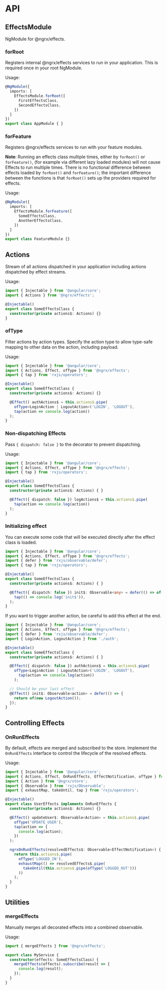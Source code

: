 # API

## EffectsModule

NgModule for @ngrx/effects.

### forRoot
Registers internal @ngrx/effects services to run in your application. This is required once in your root NgModule.

Usage:
```ts
@NgModule({
  imports: [
    EffectsModule.forRoot([
      FirstEffectsClass,
      SecondEffectsClass,
    ])
  ]
})
export class AppModule { }
```

### forFeature
Registers @ngrx/effects services to run with your feature modules.

**Note**: Running an effects class multiple times, either by `forRoot()` or `forFeature()`, (for example via different lazy loaded modules) will not cause Effects to run multiple times. There is no functional difference between effects loaded by `forRoot()` and `forFeature()`; the important difference between the functions is that `forRoot()` sets up the providers required for effects.

Usage:
```ts
@NgModule({
  imports: [
    EffectsModule.forFeature([
      SomeEffectsClass,
      AnotherEffectsClass,
    ])
  ]
})
export class FeatureModule {}
```

## Actions

Stream of all actions dispatched in your application including actions dispatched by effect streams.

Usage:
```ts
import { Injectable } from '@angular/core';
import { Actions } from '@ngrx/effects';

@Injectable()
export class SomeEffectsClass {
  constructor(private actions$: Actions) {}
}
```

### ofType

Filter actions by action types. Specify the action type to allow type-safe mapping to other data on the action, including payload.

Usage:
```ts
import { Injectable } from '@angular/core';
import { Actions, Effect, ofType } from '@ngrx/effects';
import { tap } from 'rxjs/operators';

@Injectable()
export class SomeEffectsClass {
  constructor(private actions$: Actions) {}

  @Effect() authActions$ = this.actions$.pipe(
    ofType<LoginAction | LogoutAction>('LOGIN', 'LOGOUT'),
    tap(action => console.log(action))
  );
}
```

### Non-dispatching Effects
Pass `{ dispatch: false }` to the decorator to prevent dispatching.

Usage:
```ts
import { Injectable } from '@angular/core';
import { Actions, Effect, ofType } from '@ngrx/effects';
import { tap } from 'rxjs/operators';

@Injectable()
export class SomeEffectsClass {
  constructor(private actions$: Actions) { }

  @Effect({ dispatch: false }) logActions$ = this.actions$.pipe(
    tap(action => console.log(action))
  );
}
```

### Initializing effect
You can execute some code that will be executed directly after the effect class is loaded.
```ts
import { Injectable } from '@angular/core';
import { Actions, Effect, ofType } from '@ngrx/effects';
import { defer } from 'rxjs/observable/defer';
import { tap } from 'rxjs/operators';

@Injectable()
export class SomeEffectsClass {
  constructor(private actions$: Actions) { }

  @Effect({ dispatch: false }) init$: Observable<any> = defer(() => of(null)).pipe(
    tap(() => console.log('init$')),
  );
}
```

If you want to trigger another action, be careful to add this effect at the end.
```ts
import { Injectable } from '@angular/core';
import { Actions, Effect, ofType } from '@ngrx/effects';
import { defer } from 'rxjs/observable/defer';
import { LoginAction, LogoutAction } from './auth';

@Injectable()
export class SomeEffectsClass {
  constructor(private actions$: Actions) { }

  @Effect({ dispatch: false }) authActions$ = this.actions$.pipe(
    ofType<LoginAction | LogoutAction>('LOGIN', 'LOGOUT'),
      tap(action => console.log(action))
    );

  // Should be your last effect
  @Effect() init$: Observable<action> = defer(() => {
    return of(new LogoutAction());
  });
}
```

## Controlling Effects

### OnRunEffects
By default, effects are merged and subscribed to the store. Implement the `OnRunEffects` interface to control the lifecycle of the resolved effects.

Usage:
```ts
import { Injectable } from '@angular/core';
import { Actions, Effect, OnRunEffects, EffectNotification, ofType } from '@ngrx/effects';
import { Action } from '@ngrx/store';
import { Observable } from 'rxjs/Observable';
import { exhaustMap, takeUntil, tap } from 'rxjs/operators';

@Injectable()
export class UserEffects implements OnRunEffects {
  constructor(private actions$: Actions) {}

  @Effect() updateUser$: Observable<Action> = this.actions$.pipe(
    ofType('UPDATE_USER'),
    tap(action => {
      console.log(action);
    })
  );

  ngrxOnRunEffects(resolvedEffects$: Observable<EffectNotification>) {
    return this.actions$.pipe(
      ofType('LOGGED_IN'),
      exhaustMap(() => resolvedEffects$.pipe(
        takeUntil(this.actions$.pipe(ofType('LOGGED_OUT')))
      ))
    );
  }
}
```

## Utilities

### mergeEffects
Manually merges all decorated effects into a combined observable.

Usage:
```ts
import { mergeEffects } from '@ngrx/effects';

export class MyService {
  constructor(effects: SomeEffectsClass) {
    mergeEffects(effects).subscribe(result => {
      console.log(result);
    });
  }
}
```

